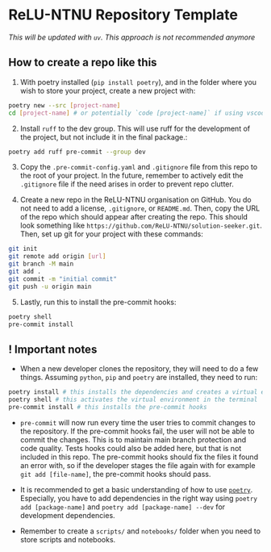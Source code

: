 # ReLU-NTNU Repository Template

*This will be updated with `uv`. This approach is not recommended anymore*

## How to create a repo like this

1. With poetry installed (`pip install poetry`), and in the folder where you wish to store your project, create a new project with:

```bash
poetry new --src [project-name]
cd [project-name] # or potentially `code [project-name]` if using vscode
```

2. Install `ruff` to the dev group. This will use ruff for the development of the project, but not include it in the final package.:

```bash
poetry add ruff pre-commit --group dev
```

3. Copy the `.pre-commit-config.yaml` and `.gitignore` file from this repo to the root of your project. In the future, remember to actively edit the `.gitignore` file if the need arises in order to prevent repo clutter.

4. Create a new repo in the ReLU-NTNU organisation on GitHub. You do not need to add a license, `.gitignore`, or `README.md`. Then, copy the URL of the repo which should appear after creating the repo. This should look something like `https://github.com/ReLU-NTNU/solution-seeker.git`. Then, set up git for your project with these commands:

```bash
git init
git remote add origin [url]
git branch -M main
git add .
git commit -m "initial commit"
git push -u origin main
```

5. Lastly, run this to install the pre-commit hooks:

```bash
poetry shell
pre-commit install
```

## ! Important notes

- When a new developer clones the repository, they will need to do a few things. Assuming `python`, `pip` and `poetry` are installed, they need to run:

```bash
poetry install # this installs the dependencies and creates a virtual environment
poetry shell # this activates the virtual environment in the terminal
pre-commit install # this installs the pre-commit hooks
```

- `pre-commit` will now run every time the user tries to commit changes to the repository. If the pre-commit hooks fail, the user will not be able to commit the changes. This is to maintain main branch protection and code quality. Tests hooks could also be added here, but that is not included in this repo. The pre-commit hooks should fix the files it found an error with, so if the developer stages the file again with for example `git add [file-name]`, the pre-commit hooks should pass.

- It is recommended to get a basic understanding of how to use [`poetry`](https://python-poetry.org/docs/basic-usage/). Especially, you have to add dependencies in the right way using `poetry add [package-name]` and `poetry add [package-name] --dev` for development dependencies.

- Remember to create a `scripts/` and `notebooks/` folder when you need to store scripts and notebooks.
